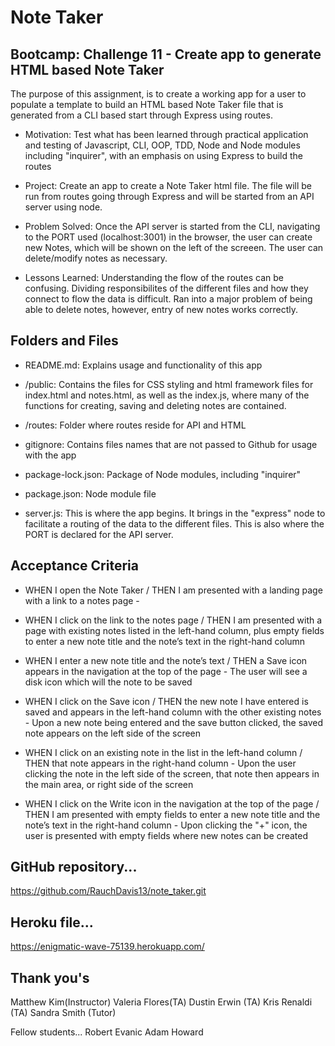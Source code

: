 # Note Taker

## Bootcamp: Challenge 11 - Create app to generate HTML based Note Taker

The purpose of this assignment, is to create a working app for a user to populate a template to build an HTML based Note Taker file that is generated from a CLI based start through Express using routes.

- Motivation: Test what has been learned through practical application and testing of Javascript, CLI, OOP, TDD, Node and Node modules including "inquirer", with an emphasis on using Express to build the routes

- Project: Create an app to create a Note Taker html file.  The file will be run from routes going through Express and will be started from an API server using node.

- Problem Solved: Once the API server is started from the CLI, navigating to the PORT used (localhost:3001) in the browser, the user can create new Notes, which will be shown on the left of the screeen.  The user can delete/modify notes as necessary.

- Lessons Learned: Understanding the flow of the routes can be confusing.  Dividing responsibilites of the different files and how they connect to flow the data is difficult.  Ran into a major problem of being able to delete notes, however, entry of new notes works correctly.

## Folders and Files

- README.md:  Explains usage and functionality of this app

- /public: Contains the files for CSS styling and html framework files for index.html and notes.html, as well as the index.js, where many of the functions for creating, saving and deleting notes are contained.
 
- /routes: Folder where routes reside for API and HTML

- gitignore: Contains files names that are not passed to Github for usage with the app

- package-lock.json: Package of Node modules, including "inquirer"

- package.json:  Node module file

- server.js: This is where the app begins.  It brings in the "express" node to facilitate a routing of the data to the different files.  This is also where the PORT is declared for the API server.


## Acceptance Criteria


- WHEN I open the Note Taker / THEN I am presented with a landing page with a link to a notes page - 

- WHEN I click on the link to the notes page / THEN I am presented with a page with existing notes listed in the left-hand column, plus empty fields to enter a new note title and the note’s text in the right-hand column

- WHEN I enter a new note title and the note’s text / THEN a Save icon appears in the navigation at the top of the page - The user will see a disk icon which will the note to be saved

- WHEN I click on the Save icon / THEN the new note I have entered is saved and appears in the left-hand column with the other existing notes - Upon a new note being entered and the save button clicked, the saved note appears on the left side of the screen

- WHEN I click on an existing note in the list in the left-hand column / THEN that note appears in the right-hand column - Upon the user clicking the note in the left side of the screen, that note then appears in the main area, or right side of the screen

- WHEN I click on the Write icon in the navigation at the top of the page / THEN I am presented with empty fields to enter a new note title and the note’s text in the right-hand column - Upon clicking the "+" icon, the user is presented with empty fields where new notes can be created


## GitHub repository...
https://github.com/RauchDavis13/note_taker.git

## Heroku file...
https://enigmatic-wave-75139.herokuapp.com/


## Thank you's
Matthew Kim(Instructor)
Valeria Flores(TA)
Dustin Erwin (TA)
Kris Renaldi (TA)
Sandra Smith (Tutor)

Fellow students...
Robert Evanic
Adam Howard


